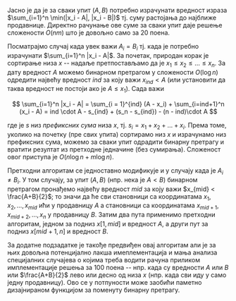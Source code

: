 Јасно је да је за сваки упит $(A, B)$ потребно израчунати вредност израза $\sum_{i=1}^n \min(|x_i - A|, |x_i - B|)$ тј. суму растојања до најближе продавнице. Директно рачунање ове суме за сваки упит даје решење сложености $O(nm)$ што је довољно само за $20$ поена.

Посматрајмо случај када увек важи $A_i = B_i$ тј. када је потребно израчунати $\sum_{i=1}^n |x_i - A|$. За почетак, природан корак је сортирање низа $x$ -- надаље претпостављамо да је $x_1 \leq x_2 \leq \ldots \leq x_n$. За дату вредност $A$ можемо бинарном претрагом у сложености $O(\log n)$ одредити највећу вредност $ind$ за коју важи $x_{ind} < A$ (или установити да таква вредност не постоји ако је $A \leq x_1$). Сада важи

$$
\sum_{i=1}^n |x_i - A| = \sum_{i = 1}^{ind} (A - x_i) + \sum_{i=ind+1}^n (x_i - A) = ind \cdot A - s_{ind} + (s_n - s_{ind}) - (n - ind)\cdot A
$$

где је $s$ низ *префиксних сума* низа $x$, тј. $s_i = x_1 + x_2 + \ldots + x_i$. Према томе, уколико на почетку (пре свих упита) сортирамо низ $x$ и израчунамо низ префиксних сума, можемо за сваки упит одрадити бинарну претрагу и вратити резултат из претходне једначине (без сумирања). Сложеност овог приступа је $O(n \log n + m \log n)$.

Претходни алгоритам се једноставно модификује и у случају када је $A_i \neq B_i$. У том случају, за упит $(A, B)$ (нпр. нека је $A < B$) бинарном претрагом пронађемо највећу вредност $mid$ за коју важи $x_{mid} < \frac{A+B}{2}$; то значи да ће сви становници са координатама $x_1, x_2, \ldots, x_{mid}$ ићи у продавницу $A$ а становници са координатама $x_{mid+1}, x_{mid+2}, \ldots, x_n$ у продавницу $B$. Затим два пута применимо претходни алгоритам, једном за подниз $x[1, mid]$ и вредност $A$, а други пут за подниз $x[mid+1, n]$ и вредност $B$.

За додатне подзадатке је такође предвиђен овај алгоритам али је за њих довољна потенцијално лакша имеплементација и мања анализа специјалних случајева о којима треба водити рачуна приликом имплементације решења за $100$ поена -- нпр. када су вредности $A$ или $B$ или $\frac{A+B}{2}$ лево или десно од низа $x$ (нпр. када сви иду у само једну продавницу). Ово се у потпуности може заобићи паметно дизајнираном функцијом за поменуту бинарну претрагу.
